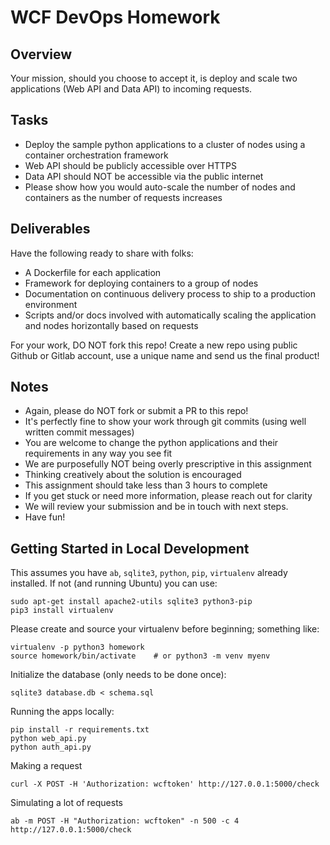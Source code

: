 # WCF DevOps Homework

## Overview
Your mission, should you choose to accept it, is deploy and scale two applications (Web API and Data API) to incoming requests.

## Tasks

- Deploy the sample python applications to a cluster of nodes using a container orchestration framework
- Web API should be publicly accessible over HTTPS
- Data API should NOT be accessible via the public internet
- Please show how you would auto-scale the number of nodes and containers as the number of requests increases

## Deliverables

Have the following ready to share with folks:

- A Dockerfile for each application
- Framework for deploying containers to a group of nodes
- Documentation on continuous delivery process to ship to a production environment
- Scripts and/or docs involved with automatically scaling the application and nodes horizontally based on requests

For your work, DO NOT fork this repo!  Create a new repo using public Github or Gitlab account, use a unique name and send us the final product!


## Notes

- Again, please do NOT fork or submit a PR to this repo!
- It's perfectly fine to show your work through git commits (using well written commit messages)
- You are welcome to change the python applications and their requirements in any way you see fit
- We are purposefully NOT being overly prescriptive in this assignment
- Thinking creatively about the solution is encouraged
- This assignment should take less than 3 hours to complete
- If you get stuck or need more information, please reach out for clarity
- We will review your submission and be in touch with next steps.
- Have fun!

## Getting Started in Local Development

This assumes you have `ab`, `sqlite3`, `python`, `pip`, `virtualenv` already installed.  If not (and running Ubuntu) you can use:
```
sudo apt-get install apache2-utils sqlite3 python3-pip
pip3 install virtualenv 
```

Please create and source your virtualenv before beginning; something like:
```
virtualenv -p python3 homework
source homework/bin/activate    # or python3 -m venv myenv
```

Initialize the database (only needs to be done once):
```
sqlite3 database.db < schema.sql
```

Running the apps locally:
```
pip install -r requirements.txt
python web_api.py
python auth_api.py
```

Making a request
```
curl -X POST -H 'Authorization: wcftoken' http://127.0.0.1:5000/check
```

Simulating a lot of requests
```
ab -m POST -H "Authorization: wcftoken" -n 500 -c 4 http://127.0.0.1:5000/check
```
